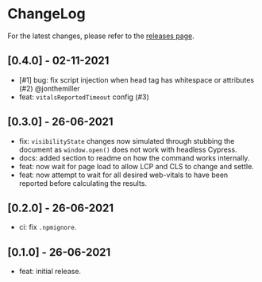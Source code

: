 # ChangeLog

For the latest changes, please refer to the [releases page](https://github.com/cmorten/cypress-web-vitals/releases).

## [0.4.0] - 02-11-2021

- [#1] bug: fix script injection when head tag has whitespace or attributes (#2) @jonthemiller
- feat: `vitalsReportedTimeout` config (#3)

## [0.3.0] - 26-06-2021

- fix: `visibilityState` changes now simulated through stubbing the document as `window.open()` does not work with headless Cypress.
- docs: added section to readme on how the command works internally.
- feat: now wait for page load to allow LCP and CLS to change and settle.
- feat: now attempt to wait for all desired web-vitals to have been reported before calculating the results.

## [0.2.0] - 26-06-2021

- ci: fix `.npmignore`.

## [0.1.0] - 26-06-2021

- feat: initial release.
